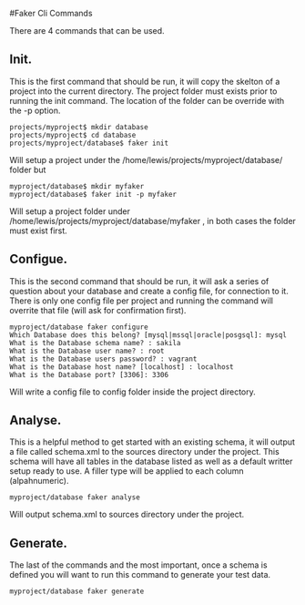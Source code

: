 #Faker Cli Commands

There are 4 commands that can be used.

## Init.

This is the first command that should be run, it will copy the skelton of a project into the current directory. The project folder must exists prior to running the init command. The location of the folder can be override with the -p option.


    projects/myproject$ mkdir database
    projects/myproject$ cd database
    projects/myproject/database$ faker init


Will setup a project under the /home/lewis/projects/myproject/database/ folder but

    myproject/database$ mkdir myfaker
    myproject/database$ faker init -p myfaker

Will setup a project folder under /home/lewis/projects/myproject/database/myfaker , in both cases the folder must exist first.

## Configue.
This is the second command that should be run, it will ask a series of question about your database and create a config file, for connection to it. There is only one config file per project and running the command will overrite that file (will ask for confirmation first).


    myproject/database faker configure
    Which Database does this belong? [mysql|mssql|oracle|posgsql]: mysql
    What is the Database schema name? : sakila
    What is the Database user name? : root
    What is the Database users password? : vagrant
    What is the Database host name? [localhost] : localhost
    What is the Database port? [3306]: 3306


Will write a config file to config folder inside the project directory.

## Analyse.

This is a helpful method to get started with an existing schema, it will output a file called schema.xml to the sources directory under the project. This schema will have all tables in the database listed as well as a default writter setup ready to use. A filler type will be applied to each column (alpahnumeric). 


    myproject/database faker analyse

Will output schema.xml to sources directory under the project. 

## Generate.

The last of the commands and the most important, once a schema is defined you will want to run this command to generate your test data.


    myproject/database faker generate


